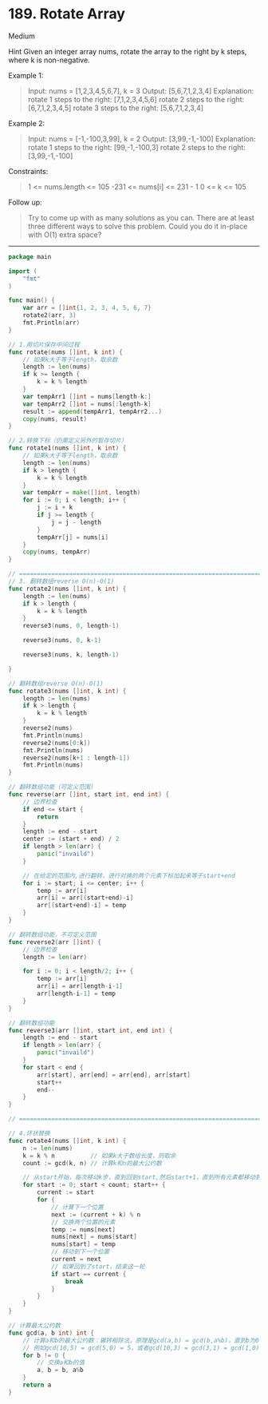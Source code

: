 # 189. Rotate Array

Medium

Hint
Given an integer array nums, rotate the array to the right by k steps, where k is non-negative.

 

Example 1:
> Input: nums = [1,2,3,4,5,6,7], k = 3
Output: [5,6,7,1,2,3,4]
Explanation:
rotate 1 steps to the right: [7,1,2,3,4,5,6]
rotate 2 steps to the right: [6,7,1,2,3,4,5]
rotate 3 steps to the right: [5,6,7,1,2,3,4]

Example 2:
> Input: nums = [-1,-100,3,99], k = 2
Output: [3,99,-1,-100]
Explanation: 
rotate 1 steps to the right: [99,-1,-100,3]
rotate 2 steps to the right: [3,99,-1,-100]
 

Constraints:
> 1 <= nums.length <= 105
-231 <= nums[i] <= 231 - 1
0 <= k <= 105
 

Follow up:
> Try to come up with as many solutions as you can. There are at least three different ways to solve this problem.
Could you do it in-place with O(1) extra space?

--- 

```go
package main

import (
	"fmt"
)

func main() {
	var arr = []int{1, 2, 3, 4, 5, 6, 7}
	rotate2(arr, 3)
	fmt.Println(arr)
}

// 1.用切片保存中间过程
func rotate(nums []int, k int) {
	// 如果k大于等于length，取余数
	length := len(nums)
	if k >= length {
		k = k % length
	}
	var tempArr1 []int = nums[length-k:]
	var tempArr2 []int = nums[:length-k]
	result := append(tempArr1, tempArr2...)
	copy(nums, result)
}

// 2.转换下标（仍需定义另外的暂存切片）
func rotate1(nums []int, k int) {
	// 如果k大于等于length，取余数
	length := len(nums)
	if k > length {
		k = k % length
	}
	var tempArr = make([]int, length)
	for i := 0; i < length; i++ {
		j := i + k
		if j >= length {
			j = j - length
		}
		tempArr[j] = nums[i]
	}
	copy(nums, tempArr)
}

// =======================================================================================================================
// 3. 翻转数组reverse O(n)-O(1)
func rotate2(nums []int, k int) {
	length := len(nums)
	if k > length {
		k = k % length
	}
	reverse3(nums, 0, length-1)

	reverse3(nums, 0, k-1)

	reverse3(nums, k, length-1)

}

// 翻转数组reverse O(n)-O(1)
func rotate3(nums []int, k int) {
	length := len(nums)
	if k > length {
		k = k % length
	}
	reverse2(nums)
	fmt.Println(nums)
	reverse2(nums[0:k])
	fmt.Println(nums)
	reverse2(nums[k+1 : length-1])
	fmt.Println(nums)
}

// 翻转数组功能（可定义范围）
func reverse(arr []int, start int, end int) {
	// 边界检查
	if end <= start {
		return
	}
	length := end - start
	center := (start + end) / 2
	if length > len(arr) {
		panic("invaild")
	}

	// 在给定的范围内,进行翻转，进行对换的两个元素下标加起来等于start+end
	for i := start; i <= center; i++ {
		temp := arr[i]
		arr[i] = arr[(start+end)-i]
		arr[(start+end)-i] = temp
	}
}

// 翻转数组功能，不可定义范围
func reverse2(arr []int) {
	// 边界检查
	length := len(arr)

	for i := 0; i < length/2; i++ {
		temp := arr[i]
		arr[i] = arr[length-i-1]
		arr[length-i-1] = temp
	}
}

// 翻转数组功能
func reverse3(arr []int, start int, end int) {
	length := end - start
	if length > len(arr) {
		panic("invaild")
	}
	for start < end {
		arr[start], arr[end] = arr[end], arr[start]
		start++
		end--
	}
}

// =======================================================================================================================

// 4.环状替换
func rotate4(nums []int, k int) {
	n := len(nums)
	k = k % n          // 如果k大于数组长度，则取余
	count := gcd(k, n) // 计算k和n的最大公约数

	// 从start开始，每次移动k步，直到回到start,然后start+1，直到所有元素都移动到正确的位置,共需要count次
	for start := 0; start < count; start++ {
		current := start
		for {
			// 计算下一个位置
			next := (current + k) % n
			// 交换两个位置的元素
			temp := nums[next]
			nums[next] = nums[start]
			nums[start] = temp
			// 移动到下一个位置
			current = next
			// 如果回到了start，结束这一轮
			if start == current {
				break
			}
		}
	}
}

// 计算最大公约数
func gcd(a, b int) int {
	// 计算a和b的最大公约数：辗转相除法，原理是gcd(a,b) = gcd(b,a%b)，直到b为0，
	// 例如gcd(10,5) = gcd(5,0) = 5，或者gcd(10,3) = gcd(3,1) = gcd(1,0) = 1
	for b != 0 {
		// 交换a和b的值
		a, b = b, a%b
	}
	return a
}
```